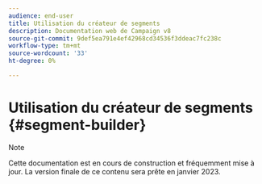 ```yaml
---
audience: end-user
title: Utilisation du créateur de segments
description: Documentation web de Campaign v8
source-git-commit: 9def5ea791e4ef42968cd34536f3ddeac7fc238c
workflow-type: tm+mt
source-wordcount: '33'
ht-degree: 0%

---
```


# Utilisation du créateur de segments {#segment-builder}

>[!NOTE]
>
>Cette documentation est en cours de construction et fréquemment mise à jour. La version finale de ce contenu sera prête en janvier 2023.


